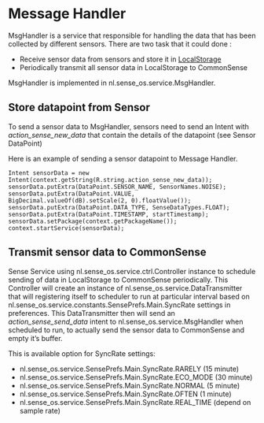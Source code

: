 # Message Handler

MsgHandler is a service that responsible for handling the data that has been collected by different sensors. There are two task that it could done :
* Receive sensor data from sensors and store it in [LocalStorage](docs/storage.md)
* Periodically transmit all sensor data in LocalStorage to CommonSense

MsgHandler is implemented in nl.sense_os.service.MsgHandler.

## Store datapoint from Sensor

To send a sensor data to MsgHandler, sensors need to send an Intent with *action_sense_new_data* that contain the details of the datapoint (see Sensor DataPoint)

Here is an example of sending a sensor datapoint to Message Handler.

    Intent sensorData = new Intent(context.getString(R.string.action_sense_new_data));
    sensorData.putExtra(DataPoint.SENSOR_NAME, SensorNames.NOISE);
    sensorData.putExtra(DataPoint.VALUE, BigDecimal.valueOf(dB).setScale(2, 0).floatValue());
    sensorData.putExtra(DataPoint.DATA_TYPE, SenseDataTypes.FLOAT);
    sensorData.putExtra(DataPoint.TIMESTAMP, startTimestamp);
    sensorData.setPackage(context.getPackageName());
    context.startService(sensorData);


## Transmit sensor data to CommonSense

Sense Service using nl.sense_os.service.ctrl.Controller instance to schedule sending of data in LocalStorage to CommonSense periodically. This Controller will create an instance of nl.sense_os.service.DataTransmitter that will registering itself to scheduler to run at particular interval based on nl.sense_os.service.constants.SensePrefs.Main.SyncRate settings in preferences. This DataTransmitter then will send an *action_sense_send_data* intent to nl.sense_os.service.MsgHandler when scheduled to run, to actually send the sensor data to CommonSense and empty it’s buffer.

This is available option for SyncRate settings:
* nl.sense_os.service.SensePrefs.Main.SyncRate.RARELY (15 minute)
* nl.sense_os.service.SensePrefs.Main.SyncRate.ECO_MODE (30 minute)
* nl.sense_os.service.SensePrefs.Main.SyncRate.NORMAL (5 minute)
* nl.sense_os.service.SensePrefs.Main.SyncRate.OFTEN (1 minute)
* nl.sense_os.service.SensePrefs.Main.SyncRate.REAL_TIME (depend on sample rate)


